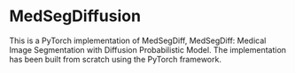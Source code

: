 # MedSegDiffusion
This is a PyTorch implementation of MedSegDiff, MedSegDiff: Medical Image Segmentation with Diffusion Probabilistic Model. The implementation has been built from scratch using the PyTorch framework.  
